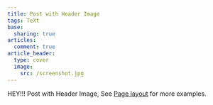```yaml
---
title: Post with Header Image
tags: TeXt
base:
  sharing: true
articles:
  comment: true
article_header:
  type: cover
  image:
    src: /screenshot.jpg
---
```


HEY!!! Post with Header Image, See [Page layout](https://tianqi.name/jekyll-TeXt-theme/samples.html#page-layout) for more examples.

<!--more-->